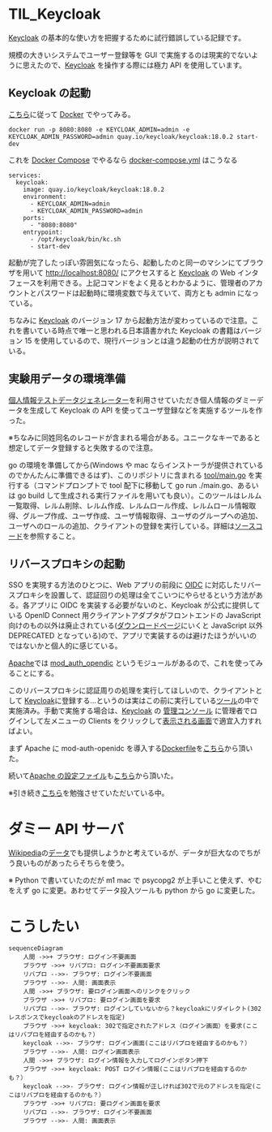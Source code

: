 # TIL_Keycloak

[Keycloak](https://www.keycloak.org/) の基本的な使い方を把握するために試行錯誤している記録です。

規模の大きいシステムでユーザー登録等を GUI で実施するのは現実的でないように思えたので、[Keycloak](https://www.keycloak.org/) を操作する際には極力 API を使用しています。

## Keycloak の起動

[こちら](https://www.keycloak.org/getting-started/getting-started-docker)に従って [Docker](https://www.docker.com/) でやってみる。

```
docker run -p 8080:8080 -e KEYCLOAK_ADMIN=admin -e KEYCLOAK_ADMIN_PASSWORD=admin quay.io/keycloak/keycloak:18.0.2 start-dev
```

これを [Docker Compose](https://docs.docker.com/compose/) でやるなら [docker-compose.yml](https://github.com/zurustar/TIL_Keycloak/blob/main/docker-compose.yml) はこうなる

```
services:
  keycloak:
    image: quay.io/keycloak/keycloak:18.0.2
    environment:
      - KEYCLOAK_ADMIN=admin
      - KEYCLOAK_ADMIN_PASSWORD=admin
    ports:
      - "8080:8080"
    entrypoint:
      - /opt/keycloak/bin/kc.sh
      - start-dev
```

起動が完了したっぽい雰囲気になったら、起動したのと同一のマシンにてブラウザを用いて [http://localhost:8080/](http://localhost:8080/) にアクセスすると [Keycloak](https://www.keycloak.org/) の Web インタフェースを利用できる。上記コマンドをよく見るとわかるように、管理者のアカウントとパスワードは起動時に環境変数で与えていて、両方とも admin になっている。

ちなみに [Keycloak](https://www.keycloak.org/) のバージョン 17 から起動方法が変わっているので注意。これを書いている時点で唯一と思われる日本語書かれた Keycloak の書籍はバージョン 15 を使用しているので、現行バージョンとは違う起動の仕方が説明されている。

## 実験用データの環境準備

[個人情報テストデータジェネレーター](https://testdata.userlocal.jp/)を利用させていただき個人情報のダミーデータを生成して Keycloak の API を使ってユーザ登録などを実施するツールを作った。

※ちなみに同姓同名のレコードが含まれる場合がある。ユニークなキーであると想定してデータ登録すると失敗するので注意。

go の環境を準備してから(Windows や mac ならインストーラが提供されているのでかんたんに準備できるはず)、このリポジトリに含まれる [tool/main.go](https://github.com/zurustar/TIL_Keycloak/blob/main/tool/main.go) を実行する（コマンドプロンプトで tool 配下に移動して go run ./main.go、あるいは go build して生成される実行ファイルを用いても良い）。このツールはレルム一覧取得、レルム削除、レルム作成、レルムロール作成、レルムロール情報取得、グループ作成、ユーザ作成、ユーザ情報取得、ユーザのグループへの追加、ユーザへのロールの追加、クライアントの登録を実行している。詳細は[ソースコード](https://github.com/zurustar/TIL_Keycloak/blob/main/tool/main.go)を参照すること。

## リバースプロキシの起動

SSO を実現する方法のひとつに、Web アプリの前段に [OIDC](https://openid.net/connect/) に対応したリバースプロキシを設置して、認証回りの処理は全てこいつにやらせるという方法がある。各アプリに OIDC を実装する必要がないのと、Keycloak が公式に提供している OpenID Connect 用クライアントアダプタがフロントエンドの JavaScript 向けのもの以外は廃止されている([ダウンロードページ](https://www.keycloak.org/downloads)にいくと JavaScript 以外 DEPRECATED となっている)ので、アプリで実装するのは避けたほうがいいのではないかと個人的に感じている。

[Apache](https://httpd.apache.org/)では [mod_auth_opendic](https://github.com/zmartzone/mod_auth_openidc) というモジュールがあるので、これを使ってみることにする。

このリバースプロキシに認証周りの処理を実行してほしいので、クライアントとして [Keycloak](https://www.keycloak.org/)に登録する…というのは実はこの前に実行している[ツール](https://github.com/zurustar/TIL_Keycloak/blob/main/tool/main.go)の中で実施済み。手動で実施する場合は、[Keycloak](https://www.keycloak.org/) の [管理コンソール](http://localhost:8080/) に管理者でログインして左メニューの Clients をクリックして[表示される画面](http://localhost:8080/admin/master/console/#/realms/jikken/clients)で適宜入力すればよい。

まず Apache に mod-auth-openidc を導入する[Dockerfile](https://github.com/zurustar/TIL_Keycloak/blob/main/reverse_proxy/Dockerfile)を[こちら](https://qiita.com/Esfahan/items/e44c9b866cb037034541)から頂いた。

続いて[Apache の設定ファイル](https://github.com/zurustar/TIL_Keycloak/blob/main/reverse_proxy/conf/openidc.conf)も[こちら](https://qiita.com/Esfahan/items/e44c9b866cb037034541)から頂いた。

※引き続き[こちら](https://qiita.com/Esfahan/items/e44c9b866cb037034541)を勉強させていただいている中。

# ダミー API サーバ

[Wikipedia](https://ja.wikipedia.org/wiki)の[データ](https://dumps.wikimedia.org/jawiki)でも提供しようかと考えているが、データが巨大なのでちがう良いものがあったらそちらを使う。

※ Python で書いていたのだが m1 mac で psycopg2 が上手いこと使えず、やむをえず go に変更。あわせてデータ投入ツールも python から go に変更した。


# こうしたい

````mermaid
sequenceDiagram
    人間 ->>+ ブラウザ: ログイン不要画面
    ブラウザ ->>+ リバプロ: ログイン不要画面要求
    リバプロ -->>- ブラウザ: ログイン不要画面
    ブラウザ -->>- 人間: 画面表示
    人間 ->>+ ブラウザ: 要ログイン画面へのリンクをクリック
    ブラウザ ->>+ リバプロ: 要ログイン画面を要求
    リバプロ -->>- ブラウザ: ログインしていないから？keycloakにリダイレクト(302レスポンスでkeycloakのアドレスを指定)
    ブラウザ ->>+ keycloak: 302で指定されたアドレス（ログイン画面）を要求(ここはリバプロを経由するのかも？）
    keycloak -->>- ブラウザ: ログイン画面(ここはリバプロを経由するのかも？）
    ブラウザ -->>- 人間: ログイン画面表示
    人間 ->>+ ブラウザ: ログイン情報を入力してログインボタン押下
    ブラウザ ->>+ keycloak: POST ログイン情報(ここはリバプロを経由するのかも？）
    keycloak -->>- ブラウザ: ログイン情報が正しければ302で元のアドレスを指定(ここはリバプロを経由するのかも？）
    ブラウザ ->>+ リバプロ: 要ログイン画面を要求
    リバプロ -->>- ブラウザ: ログイン不要画面        
    ブラウザ -->>- 人間: 画面表示
    
````
